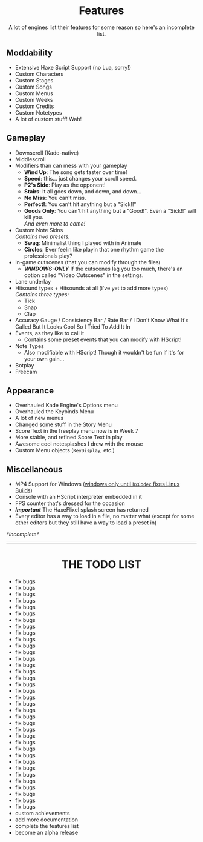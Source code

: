 <h1 align="center">Features</h1>
<p align="center">A lot of engines list their features for some reason so here's an incomplete list.</p>

## Moddability
- Extensive Haxe Script Support (no Lua, sorry!)
- Custom Characters
- Custom Stages
- Custom Songs
- Custom Menus
- Custom Weeks
- Custom Credits
- Custom Notetypes
- A lot of custom stuff! Wah!

## Gameplay
- Downscroll (Kade-native)
- Middlescroll
- Modifiers than can mess with your gameplay
  - **Wind Up**: The song gets faster over time!
  - **Speed**: this... just changes your scroll speed.
  - **P2's Side**: Play as the opponent!
  - **Stairs**: It all goes down, and down, and down...
  - **No Miss**: You can't miss.
  - **Perfect!**: You can't hit anything but a "Sick!!"
  - **Goods Only**: You can't hit anything but a "Good!". Even a "Sick!!" will kill you.
  <br>*And even more to come!*
- Custom Note Skins
  <br>*Contains two presets:*  
  - **Swag**: Minimalist thing I played with in Animate
  - **Circles**: Ever feelin like playin that one rhythm game the professionals play?
- In-game cutscenes (that you can modify through the files)
  - **_WINDOWS-ONLY_** If the cutscenes lag you too much, there's an option called "Video Cutscenes" in the settings.
- Lane underlay 
- Hitsound types + Hitsounds at all (i've yet to add more types)
  <br>*Contains three types:*  
  - Tick
  - Snap
  - Clap
- Accuracy Gauge / Consistency Bar / Rate Bar / I Don't Know What It's Called But It Looks Cool So I Tried To Add It In
- Events, as they like to call it
  - Contains some preset events that you can modify with HScript!
- Note Types
  - Also modifiable with HScript! Though it wouldn't be fun if it's for your own gain...
- Botplay
- Freecam

## Appearance
- Overhauled Kade Engine's Options menu
- Overhauled the Keybinds Menu
- A lot of new menus
- Changed some stuff in the Story Menu
- Score Text in the freeplay menu now is in Week 7
- More stable, and refined Score Text in play
- Awesome cool notesplashes I drew with the mouse
- Custom Menu objects (`KeyDisplay`, etc.)

## Miscellaneous
- MP4 Support for Windows ([windows only until `hxCodec` fixes Linux Builds](https://github.com/polybiusproxy/hxCodec/issues/142))
- Console with an HScript interpreter embedded in it
- FPS counter that's dressed for the occasion
- **_Important_** The HaxeFlixel splash screen has returned
- Every editor has a way to load in a file, no matter what (except for some other editors but they still have a way to load a preset in)

*\*incomplete\**

---

<h1 align="center">THE TODO LIST</h1>

- fix bugs
- fix bugs
- fix bugs
- fix bugs
- fix bugs
- fix bugs
- fix bugs
- fix bugs
- fix bugs
- fix bugs
- fix bugs
- fix bugs
- fix bugs
- fix bugs
- fix bugs
- fix bugs
- fix bugs
- fix bugs
- fix bugs
- fix bugs
- fix bugs
- fix bugs
- fix bugs
- fix bugs
- fix bugs
- fix bugs
- fix bugs
- fix bugs
- fix bugs
- fix bugs
- fix bugs
- fix bugs
- fix bugs
- fix bugs
- fix bugs
- fix bugs
- custom achievements
- add more documentation
- complete the features list
- become an alpha release
